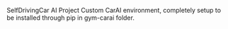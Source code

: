 SelfDrivingCar AI Project
Custom CarAI environment, completely setup to be installed through pip in gym-carai folder.
